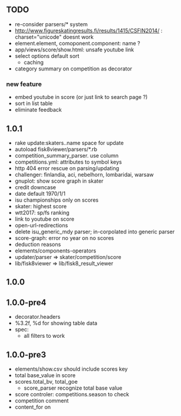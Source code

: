 ## TODO
- re-consider parsers/* system
- http://www.figureskatingresults.fi/results/1415/CSFIN2014/ : charset="unicode" doesnt work
- element.element, comoponent.component: name ?
- app/views/score/show.html: unsafe youtube link
- select options default sort
  - caching
- category summary on competition as decorator

### new feature

- embed youtube in score (or just link to search page ?)
- sort in list table
- eliminate feedback


## 1.0.1
- rake update:skaters..name space for update
- autoload fisk8viewer/parsers/*.rb
- competition_summary_parser. use column
- competitions.yml: attributes to symbol keys
- http 404 error rescue on parsing/updating
- challenger: finlandia, aci, nebelhorn, lombaridai, warsaw
- gnuplot: show score graph in skater
- credit downcase
- date default 1970/1/1
- isu championships only on scores
- skater: highest score
- wtt2017: sp/fs ranking
- link to youtube on score
- open-url-redirections
- delete isu_generic_mdy parser; in-corpolated into generic parser
- score-graph: error no year on no scores
- deduction reasons
- elements/components-operators
- updater/parser => skater/competition/score
- lib/fisk8viewer => lib/fisk8_result_viewer

## 1.0.0

## 1.0.0-pre4
- decorator.headers
- %3.2f, %d for showing table data
- spec:
  - all filters to work


## 1.0.0-pre3
- elements/show.csv should include scores key
- total base_value in score
- scores.total_bv, total_goe
  - score_parser recognize total base value
- score controler: competitions.season to check
- competition comment
- content_for on <title>
- skater-name correction


## 1.0.0-pre2

## 1.0.0-pre1
- pre-release
